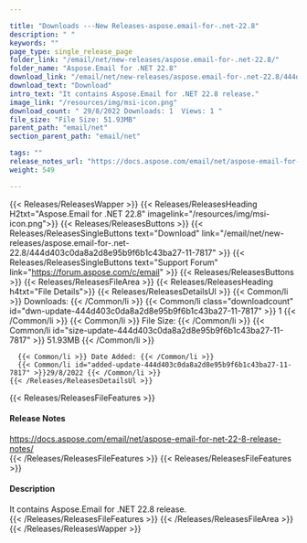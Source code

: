 ```yaml
---

title: "Downloads ---New Releases-aspose.email-for-.net-22.8"
description: " "
keywords: ""
page_type: single_release_page
folder_link: "/email/net/new-releases/aspose.email-for-.net-22.8/"
folder_name: "Aspose.Email for .NET 22.8"
download_link: "/email/net/new-releases/aspose.email-for-.net-22.8/444d403c0da8a2d8e95b9f6b1c43ba27-11-7817"
download_text: "Download"
intro_text: "It contains Aspose.Email for .NET 22.8 release."
image_link: "/resources/img/msi-icon.png"
download_count: " 29/8/2022 Downloads: 1  Views: 1 "
file_size: "File Size: 51.93MB"
parent_path: "email/net"
section_parent_path: "email/net"

tags: ""
release_notes_url: "https://docs.aspose.com/email/net/aspose-email-for-net-22-8-release-notes/"
weight: 549

---
```


{{< Releases/ReleasesWapper >}}
  {{< Releases/ReleasesHeading H2txt="Aspose.Email for .NET 22.8" imagelink="/resources/img/msi-icon.png">}}
  {{< Releases/ReleasesButtons >}}
    {{< Releases/ReleasesSingleButtons text="Download" link="/email/net/new-releases/aspose.email-for-.net-22.8/444d403c0da8a2d8e95b9f6b1c43ba27-11-7817" >}}
    {{< Releases/ReleasesSingleButtons text="Support Forum" link="https://forum.aspose.com/c/email" >}}
  {{< Releases/ReleasesButtons >}}
  {{< Releases/ReleasesFileArea >}}
    {{< Releases/ReleasesHeading h4txt="File Details">}}
    {{< Releases/ReleasesDetailsUl >}}
      {{< Common/li >}} Downloads: {{< /Common/li >}}
      {{< Common/li class="downloadcount" id="dwn-update-444d403c0da8a2d8e95b9f6b1c43ba27-11-7817" >}} 1 {{< /Common/li >}}
      {{< Common/li >}} File Size: {{< /Common/li >}}
      {{< Common/li id="size-update-444d403c0da8a2d8e95b9f6b1c43ba27-11-7817" >}} 51.93MB {{< /Common/li >}}

      {{< Common/li >}} Date Added: {{< /Common/li >}}
      {{< Common/li id="added-update-444d403c0da8a2d8e95b9f6b1c43ba27-11-7817" >}}29/8/2022 {{< /Common/li >}}
    {{< /Releases/ReleasesDetailsUl >}}

  {{< Releases/ReleasesFileFeatures >}}
      <h4>Release Notes</h4><div><a href='https://docs.aspose.com/email/net/aspose-email-for-net-22-8-release-notes/'>https://docs.aspose.com/email/net/aspose-email-for-net-22-8-release-notes/</a></div>
  {{< /Releases/ReleasesFileFeatures >}}
  {{< Releases/ReleasesFileFeatures >}}
      <h4>Description</h4><div class="HTMLDescription">It contains Aspose.Email for .NET 22.8 release.</div>
  {{< /Releases/ReleasesFileFeatures >}}
 {{< /Releases/ReleasesFileArea >}}
{{< /Releases/ReleasesWapper >}}


